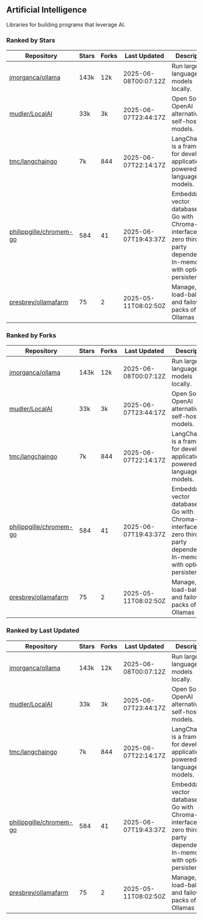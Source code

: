 ## Artificial Intelligence

Libraries for building programs that leverage AI.

### Ranked by Stars

| Repository | Stars | Forks | Last Updated | Description | 
|------------|-------|-------|--------------|-------------|
| [jmorganca/ollama](https://github.com/jmorganca/ollama) | 143k | 12k | 2025-06-08T00:07:12Z |  Run large language models locally. |
| [mudler/LocalAI](https://github.com/mudler/LocalAI) | 33k | 3k | 2025-06-07T23:44:17Z |  Open Source OpenAI alternative, self-host AI models. |
| [tmc/langchaingo](https://github.com/tmc/langchaingo) | 7k | 844 | 2025-06-07T22:14:17Z |  LangChainGo is a framework for developing applications powered by language models. |
| [philippgille/chromem-go](https://github.com/philippgille/chromem-go) | 584 | 41 | 2025-06-07T19:43:37Z |  Embeddable vector database for Go with Chroma-like interface and zero third-party dependencies. In-memory with optional persistence. |
| [presbrey/ollamafarm](https://github.com/presbrey/ollamafarm) | 75 | 2 | 2025-05-11T08:02:50Z |  Manage, load-balance, and failover packs of Ollamas |

### Ranked by Forks

| Repository | Stars | Forks | Last Updated | Description | 
|------------|-------|-------|--------------|-------------|
| [jmorganca/ollama](https://github.com/jmorganca/ollama) | 143k | 12k | 2025-06-08T00:07:12Z |  Run large language models locally. |
| [mudler/LocalAI](https://github.com/mudler/LocalAI) | 33k | 3k | 2025-06-07T23:44:17Z |  Open Source OpenAI alternative, self-host AI models. |
| [tmc/langchaingo](https://github.com/tmc/langchaingo) | 7k | 844 | 2025-06-07T22:14:17Z |  LangChainGo is a framework for developing applications powered by language models. |
| [philippgille/chromem-go](https://github.com/philippgille/chromem-go) | 584 | 41 | 2025-06-07T19:43:37Z |  Embeddable vector database for Go with Chroma-like interface and zero third-party dependencies. In-memory with optional persistence. |
| [presbrey/ollamafarm](https://github.com/presbrey/ollamafarm) | 75 | 2 | 2025-05-11T08:02:50Z |  Manage, load-balance, and failover packs of Ollamas |

### Ranked by Last Updated

| Repository | Stars | Forks | Last Updated | Description | 
|------------|-------|-------|--------------|-------------|
| [jmorganca/ollama](https://github.com/jmorganca/ollama) | 143k | 12k | 2025-06-08T00:07:12Z |  Run large language models locally. |
| [mudler/LocalAI](https://github.com/mudler/LocalAI) | 33k | 3k | 2025-06-07T23:44:17Z |  Open Source OpenAI alternative, self-host AI models. |
| [tmc/langchaingo](https://github.com/tmc/langchaingo) | 7k | 844 | 2025-06-07T22:14:17Z |  LangChainGo is a framework for developing applications powered by language models. |
| [philippgille/chromem-go](https://github.com/philippgille/chromem-go) | 584 | 41 | 2025-06-07T19:43:37Z |  Embeddable vector database for Go with Chroma-like interface and zero third-party dependencies. In-memory with optional persistence. |
| [presbrey/ollamafarm](https://github.com/presbrey/ollamafarm) | 75 | 2 | 2025-05-11T08:02:50Z |  Manage, load-balance, and failover packs of Ollamas |

